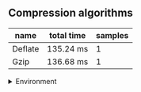 ## Compression algorithms

|name|total time|samples|
|-|-|-|
|Deflate|135.24 ms|1|
|Gzip|136.68 ms|1|


<details>
<summary>Environment</summary>

* __Machine:__ linux x64 | 4 vCPUs | 7.6GB Mem
* __Run:__ Tue May 06 2025 18:18:37 GMT+0000 (Coordinated Universal Time)
* __Node:__ `v22.14.0`
</details>

<!--
{"environment":{"platform":"linux","arch":"x64","cpus":4,"totalMemory":7.597835540771484},"benchmarks":[{"name":"Deflate","samples":1,"totalTime":0.135241135},{"name":"Gzip","samples":1,"totalTime":0.136684739}]}-->
